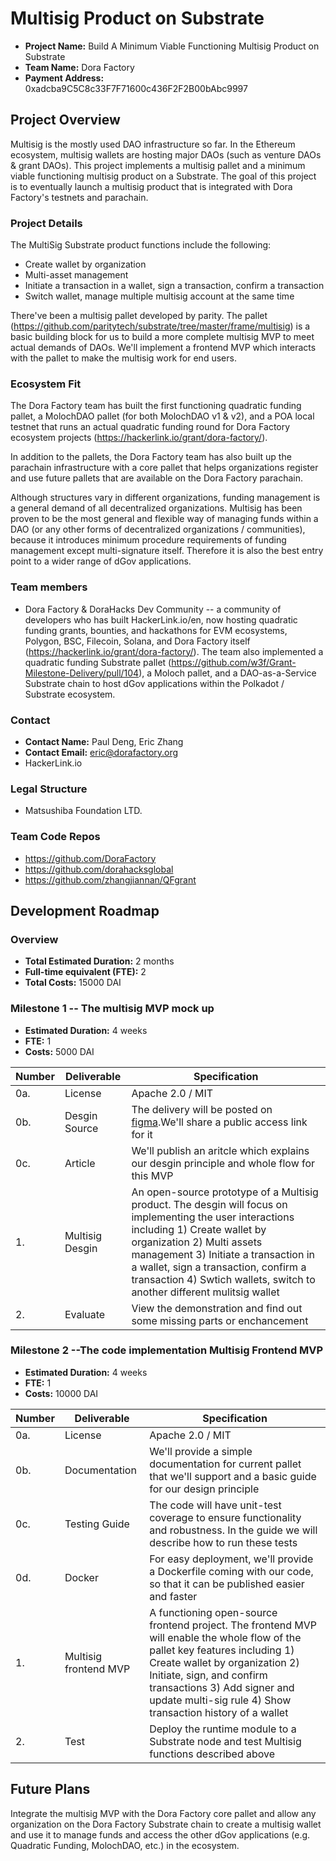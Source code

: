 # Multisig Product on Substrate

* **Project Name:** Build A Minimum Viable Functioning Multisig Product on Substrate
* **Team Name:** Dora Factory
* **Payment Address:** 0xadcba9C5C8c33F7F71600c436F2F2B00bAbc9997

## Project Overview

Multisig is the mostly used DAO infrastructure so far. In the Ethereum ecosystem, multisig wallets are hosting major DAOs (such as venture DAOs & grant DAOs). This project implements a multisig pallet and a minimum viable functioning multisig product on a Substrate. The goal of this project is to eventually launch a multisig product that is integrated with Dora Factory's testnets and parachain.


### Project Details 

The MultiSig Substrate product functions include the following:
- Create wallet by organization
- Multi-asset management
- Initiate a transaction in a wallet, sign a transaction, confirm a transaction
- Switch wallet, manage multiple multisig account at the same time

There've been a multisig pallet developed by parity. The pallet (https://github.com/paritytech/substrate/tree/master/frame/multisig) is a basic building block for us to build a more complete multisig MVP to meet actual demands of DAOs. 
We'll implement a frontend MVP which interacts with the pallet to make the multisig work for end users.

### Ecosystem Fit 

The Dora Factory team has built the first functioning quadratic funding pallet, a MolochDAO pallet (for both MolochDAO v1 & v2), and a POA local testnet that runs an actual quadratic funding round for Dora Factory ecosystem projects (https://hackerlink.io/grant/dora-factory/).

In addition to the pallets, the Dora Factory team has also built up the parachain infrastructure with a core pallet that helps organizations register and use future pallets that are available on the Dora Factory parachain.

Although structures vary in different organizations, funding management is a general demand of all decentralized organizations. Multisig has been proven to be the most general and flexible way of managing funds within a DAO (or any other forms of decentralized organizations / communities), because it introduces minimum procedure requirements of funding management except multi-signature itself. Therefore it is also the best entry point to a wider range of dGov applications.

### Team members
* Dora Factory & DoraHacks Dev Community -- a community of developers who has built HackerLink.io/en, now hosting quadratic funding grants, bounties, and hackathons for EVM ecosystems, Polygon, BSC, Filecoin, Solana, and Dora Factory itself (https://hackerlink.io/grant/dora-factory/). The team also implemented a quadratic funding Substrate pallet (https://github.com/w3f/Grant-Milestone-Delivery/pull/104), a Moloch pallet, and a DAO-as-a-Service Substrate chain to host dGov applications within the Polkadot / Substrate ecosystem.

### Contact
* **Contact Name:** Paul Deng, Eric Zhang
* **Contact Email:** eric@dorafactory.org
* HackerLink.io

### Legal Structure 
* Matsushiba Foundation LTD.

### Team Code Repos
* https://github.com/DoraFactory
* https://github.com/dorahacksglobal
* https://github.com/zhangjiannan/QFgrant

## Development Roadmap

### Overview
* **Total Estimated Duration:** 2 months
* **Full-time equivalent (FTE):**  2
* **Total Costs:** 15000 DAI

### Milestone 1 -- The multisig MVP mock up
* **Estimated Duration:** 4 weeks
* **FTE:**  1
* **Costs:**  5000 DAI

| Number | Deliverable | Specification |
| ------------- | ------------- | ------------- |
| 0a. | License | Apache 2.0 / MIT |
| 0b. | Desgin Source | The delivery will be posted on [figma](https://www.figma.com/login).We'll share a public access link for it | 
| 0c. | Article | We'll publish an aritcle which explains our desgin principle and whole flow for this MVP | 
| 1. | Multisig Desgin | An open-source prototype of a Multisig product. The desgin will focus on implementing the user interactions including 1) Create wallet by organization 2) Multi assets management 3) Initiate a transaction in a wallet, sign a transaction, confirm a transaction 4) Swtich wallets, switch to another different mulitsig wallet | 
| 2. | Evaluate | View the demonstration and find out some missing parts or enchancement | 


### Milestone 2  --The code implementation Multisig Frontend MVP
* **Estimated Duration:** 4 weeks
* **FTE:**  1
* **Costs:** 10000 DAI

| Number | Deliverable | Specification |
| ------------- | ------------- | ------------- |
| 0a. | License | Apache 2.0 / MIT |
| 0b. | Documentation | We'll provide a simple documentation for current pallet that we'll support and a basic guide for our design principle |
| 0c. | Testing Guide | The code will have unit-test coverage to ensure functionality and robustness. In the guide we will describe how to run these tests | 
| 0d. | Docker | For easy deployment, we'll provide a Dockerfile coming with our code, so that it can be published easier and faster | 
| 1. | Multisig frontend MVP | A functioning open-source frontend project. The frontend MVP will enable the whole flow of the pallet key features including 1) Create wallet by organization 2) Initiate, sign, and confirm transactions 3) Add signer and update multi-sig rule 4) Show transaction history of a wallet
| 2. | Test | Deploy the runtime module to a Substrate node and test Multisig functions described above

## Future Plans

Integrate the multisig MVP with the Dora Factory core pallet and allow any organization on the Dora Factory Substrate chain to create a multisig wallet and use it to manage funds and access the other dGov applications (e.g. Quadratic Funding, MolochDAO, etc.) in the ecosystem.
